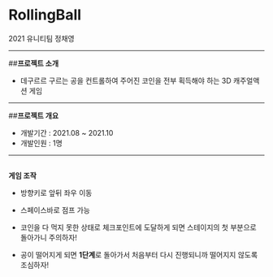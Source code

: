 # RollingBall
2021 유니티팀 정채영

---
##**프로젝트 소개**
- 데구르르 구르는 공을 컨트롤하여 주어진 코인을 전부 획득해야 하는 3D 캐주얼액션 게임

---
##**프로젝트 개요**
- 개발기간 : 2021.08 ~ 2021.10
- 개발인원 : 1명

---
##
**게임 조작**
- 방향키로 앞뒤 좌우 이동
- 스페이스바로 점프 가능

- 코인을 다 먹지 못한 상태로 체크포인트에 도달하게 되면 스테이지의 첫 부분으로 돌아가니 주의하자!
- 공이 떨어지게 되면 **1단계**로 돌아가서 처음부터 다시 진행되니까 떨어지지 않도록 조심하자!
